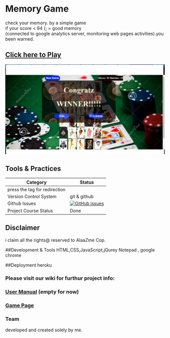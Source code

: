 # Memory Game
check your memory. by a simple game<br>
if your score  < 94  (; = good memory<br>
(connected to google analytics server, monitoring web pages activities).you been warned. <br>
##  [Click here to Play](https://tranquil-depths-79222.herokuapp.com/)

 ![project logo (this one for is taken from basecamp - a project management service)](https://raw.githubusercontent.com/AlaaZme/Cards-Memory-Game/master/Screenshot%20(113).png)

 
## Tools & Practices

|Category|Status|
|---|---|
| press the tag for redirection|
| Version Control System| git & github |
| Github Issues | [![GitHub issues](https://img.shields.io/github/issues/AlaaZme/DSM-Democratic-Shop-Managment.svg?style=flat)](https://github.com/AlaaZme/DSM-Democratic-Shop-Managment/issues) |
| Project Course Status | Done |
 

## Disclaimer
i claim all the rights@ reserved to AlaaZme Cop.

##Development & Tools 
HTML,CSS,JavaScript,jQurey
Notepad , google chrome

##Deployment
 heroku
 
### Please visit our wiki for furthur project info: 

### [User Manual](../../wiki/user-manual) (empty for now)

### [Game Page](../../wiki/Game)

### Team
developed and created solely by me.

